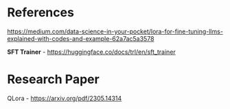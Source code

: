 # References

https://medium.com/data-science-in-your-pocket/lora-for-fine-tuning-llms-explained-with-codes-and-example-62a7ac5a3578

**SFT Trainer** - https://huggingface.co/docs/trl/en/sft_trainer



# Research Paper

QLora - https://arxiv.org/pdf/2305.14314
